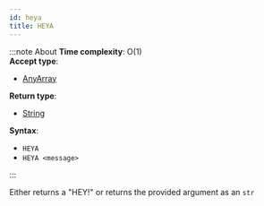 ```yaml
---
id: heya
title: HEYA
---
```



:::note About
**Time complexity**: O(1)  
**Accept type**:

- [AnyArray](../protocol/data-types.md#any-array)

**Return type**:

- [String](../protocol/skyhash.md#strings-)

**Syntax**:

- `HEYA`
- `HEYA <message>`

:::

Either returns a "HEY!" or returns the provided argument as an `str`

